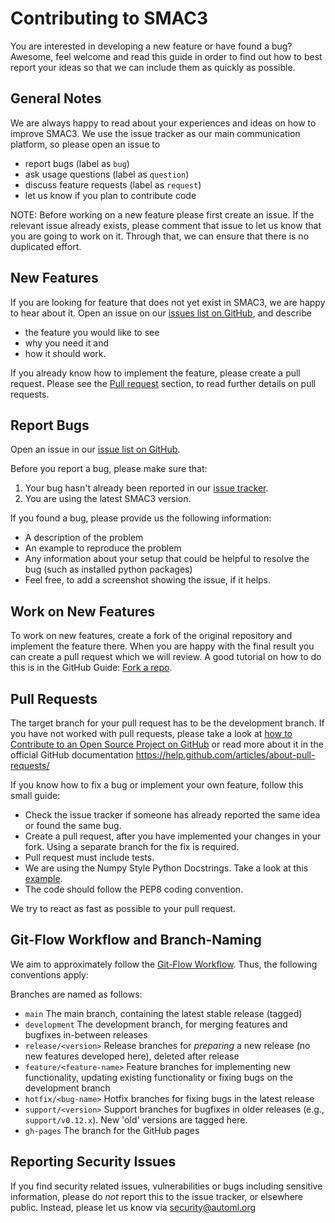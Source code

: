 # Contributing to SMAC3

You are interested in developing a new feature or have found a bug? Awesome, feel welcome and read this guide in order to find out how to best report your ideas so that we can include them as quickly as possible.

## General Notes
We are always happy to read about your experiences and ideas on how to improve SMAC3. We use the issue tracker as our main communication platform, so please open an issue to

* report bugs (label as `bug`)
* ask usage questions (label as `question`)
* discuss feature requests (label as `request`)
* let us know if you plan to contribute code

NOTE: Before working on a new feature please first create an issue. If the relevant issue already exists, please  comment that issue to let us know that you are going to work on it. Through that, we can ensure that there is no duplicated effort.

## New Features

If you are looking for feature that does not yet exist in SMAC3, we are happy to hear about it. Open an issue on our [issues list on GitHub](https://github.com/automl/SMAC3/issues), and describe 
- the feature you would like to see
- why you need it and
- how it should work.

If you already know how to implement the feature, please create a pull request. Please see the [Pull request](#pull-requests) section, to read further details on pull requests.

## <a name="report-bugs"></a> Report Bugs

Open an issue in our [issue list on GitHub](https://github.com/automl/SMAC3/issues).

Before you report a bug, please make sure that:

1. Your bug hasn't already been reported in our [issue tracker](https://github.com/automl/SMAC3/issues).
2. You are using the latest SMAC3 version.

If you found a bug, please provide us the following information:

- A description of the problem
- An example to reproduce the problem
- Any information about your setup that could be helpful to resolve the bug (such as installed python packages)
- Feel free, to add a screenshot showing the issue, if it helps.

## Work on New Features

To work on new features, create a fork of the original repository and implement the feature there. When you are happy with the final result you can create a pull request which we will review.
A good tutorial on how to do this is in the GitHub Guide: [Fork a repo](https://help.github.com/articles/fork-a-repo/).

## <a name="pull-requests"></a> Pull Requests

The target branch for your pull request has to be the development branch. If you have not worked with pull requests, please take a look at [how to Contribute to an Open Source Project on GitHub](https://egghead.io/series/how-to-contribute-to-an-open-source-project-on-github) or read more about it in the official GitHub documentation <https://help.github.com/articles/about-pull-requests/>

If you know how to fix a bug or implement your own feature, follow this small guide:

- Check the issue tracker if someone has already reported the same idea or found the same bug.
- Create a pull request, after you have implemented your changes in your fork. Using a separate branch for the fix is required.
- Pull request must include tests.
- We are using the Numpy Style Python Docstrings. Take a look at this [example](https://sphinxcontrib-napoleon.readthedocs.io/en/latest/example_numpy.html#example-numpy). 
- The code should follow the PEP8 coding convention.

We try to react as fast as possible to your pull request.

## Git-Flow Workflow and Branch-Naming

We aim to approximately follow the [Git-Flow Workflow](https://www.atlassian.com/git/tutorials/comparing-workflows/gitflow-workflow). 
Thus, the following conventions apply:

Branches are named as follows:
- `main` The main branch, containing the latest stable release (tagged)
- `development` The development branch, for merging features and bugfixes in-between releases
- `release/<version>` Release branches for *preparing* a new release (no new features developed here), 
   deleted after release
- `feature/<feature-name>` Feature branches for implementing new functionality, updating existing functionality 
   or fixing bugs on the development branch
- `hotfix/<bug-name>` Hotfix branches for fixing bugs in the latest release
- `support/<version>` Support branches for bugfixes in older releases (e.g., `support/v0.12.x`). New 'old' versions are
   tagged here.
- `gh-pages` The branch for the GitHub pages

## Reporting Security Issues

If you find security related issues, vulnerabilities or bugs including sensitive information, please do *not* report this to the issue tracker, or elsewhere public. Instead, please let us know via security@automl.org
